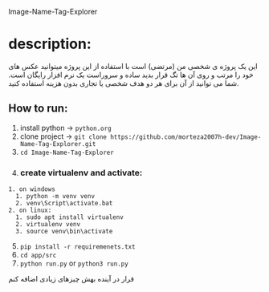 Image-Name-Tag-Explorer


# description:
این یک پروژه ی شخصی من (مرتضی) است
با استفاده از این پروژه میتوانید عکس های خود را مرتب و روی آن ها تگ قرار بدید ساده و سروراست
یک نرم افزار رایگان است. شما می توانید از آن برای هر دو هدف شخصی یا تجاری بدون هزینه استفاده کنید.

## How to run:
  1. install python -> `python.org`
  2. clone project  -> `git clone https://github.com/morteza2007h-dev/Image-Name-Tag-Explorer.git`
  3. `cd Image-Name-Tag-Explorer`
  4. ### create virtualenv and activate:
    1. on windows
      1. python -m venv venv
      2. venv\Script\activate.bat
    2. on linux:
      1. sudo apt install virtualenv
      2. virtualenv venv
      3. source venv\bin\activate
  5. `pip install -r requiremenets.txt`
  6. `cd app/src`
  7. `python run.py` or `python3 run.py`

قرار در آینده بهش چیزهای زیادی اضافه کنم
